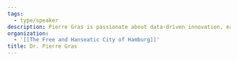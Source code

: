 ```yaml
---
tags:
  - type/speaker
description: Pierre Gras is passionate about data-driven innovation, easy access to information and advanced analytics. He heads the Urban Data Hub at the Agency for Geoinformation and Surveying of the Free and Hanseatic City of Hamburg. He and his colleagues work and advise in the areas of urban data management, data activation, standardization, data science and advanced analytics. The department supports a wide range of innovation and digitalization projects within the city and on a national and international level.
organization:
  - '[[The Free and Hanseatic City of Hamburg]]'
title: Dr. Pierre Gras
---
```

